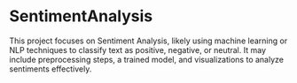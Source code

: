 # SentimentAnalysis
This project focuses on Sentiment Analysis, likely using machine learning or NLP techniques to classify text as positive, negative, or neutral. It may include preprocessing steps, a trained model, and visualizations to analyze sentiments effectively.
